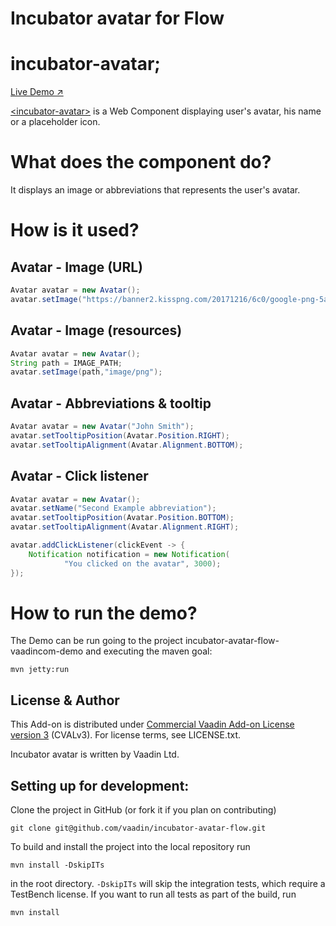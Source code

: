# Incubator avatar for Flow

# incubator-avatar;

[Live Demo ↗](https://incubator.app.fi/incubator-avatar-demo/index.html)

[&lt;incubator-avatar&gt;](https://vaadin.com/directory/component/vaadinincubator-avatar) is a Web Component displaying user's avatar, his name or a placeholder icon.

# What does the component do?

It displays an image or abbreviations that represents the user's avatar.

# How is it used?

## Avatar - Image (URL)
```java
Avatar avatar = new Avatar();
avatar.setImage("https://banner2.kisspng.com/20171216/6c0/google-png-5a3554027e9924.3682726615134443545186.jpg");
```

## Avatar - Image (resources)

```java
Avatar avatar = new Avatar();
String path = IMAGE_PATH;
avatar.setImage(path,"image/png");
```

## Avatar - Abbreviations & tooltip

```java
Avatar avatar = new Avatar("John Smith");
avatar.setTooltipPosition(Avatar.Position.RIGHT);
avatar.setTooltipAlignment(Avatar.Alignment.BOTTOM);
```

## Avatar - Click listener
```java
Avatar avatar = new Avatar();
avatar.setName("Second Example abbreviation");
avatar.setTooltipPosition(Avatar.Position.BOTTOM);
avatar.setTooltipAlignment(Avatar.Alignment.RIGHT);

avatar.addClickListener(clickEvent -> {
    Notification notification = new Notification(
            "You clicked on the avatar", 3000);
});
```

# How to run the demo?

The Demo can be run going to the project incubator-avatar-flow-vaadincom-demo and executing the maven goal:

```mvn jetty:run```


## License & Author

This Add-on is distributed under [Commercial Vaadin Add-on License version 3](http://vaadin.com/license/cval-3) (CVALv3). For license terms, see LICENSE.txt.

Incubator avatar is written by Vaadin Ltd.


## Setting up for development:

Clone the project in GitHub (or fork it if you plan on contributing)

```
git clone git@github.com/vaadin/incubator-avatar-flow.git
```

To build and install the project into the local repository run 

```mvn install -DskipITs```

in the root directory. `-DskipITs` will skip the integration tests, which require a TestBench license. If you want to run all tests as part of the build, run

```mvn install```